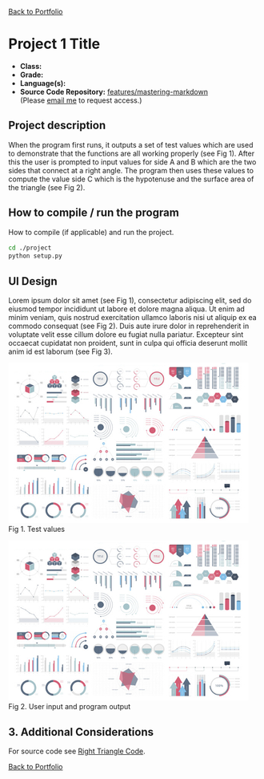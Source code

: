 [Back to Portfolio](./)

Project 1 Title
===============

-   **Class:** 
-   **Grade:**
-   **Language(s):**
-   **Source Code Repository:** [features/mastering-markdown](https://guides.github.com/features/mastering-markdown/)  
    (Please [email me](mailto:example@csustudent.net?subject=GitHub%20Access) to request access.)

## Project description

When the program first runs, it outputs a set of test values which are used to demonstrate that the functions are all working properly (see Fig 1). After this the user is prompted to input values for side A and B which are the two sides that connect at a right angle. The program then uses these values to compute the value side C which is the hypotenuse and the surface area of the triangle (see Fig 2).

## How to compile / run the program

How to compile (if applicable) and run the project.

```bash
cd ./project
python setup.py
```

## UI Design

Lorem ipsum dolor sit amet (see Fig 1), consectetur adipiscing elit, sed do eiusmod tempor incididunt ut labore et dolore magna aliqua. Ut enim ad minim veniam, quis nostrud exercitation ullamco laboris nisi ut aliquip ex ea commodo consequat (see Fig 2). Duis aute irure dolor in reprehenderit in voluptate velit esse cillum dolore eu fugiat nulla pariatur. Excepteur sint occaecat cupidatat non proident, sunt in culpa qui officia deserunt mollit anim id est laborum (see Fig 3).

![screenshot](images/dummy_thumbnail.jpg)
Fig 1. Test values

![screenshot](images/dummy_thumbnail.jpg)
Fig 2. User input and program output

## 3. Additional Considerations 

For source code see [Right Triangle Code](https://guides.github.com/features/mastering-markdown/).

[Back to Portfolio](./)
